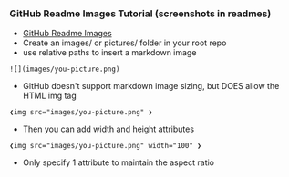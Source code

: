 ### GitHub Readme Images Tutorial (screenshots in readmes)
- [GitHub Readme Images](https://www.youtube.com/watch?v=hHbWF1Bvgf4)
- Create an images/ or pictures/ folder in your root repo
- use relative paths to insert a markdown image
```
![](images/you-picture.png)
```
- GitHub doesn't support markdown image sizing, but DOES allow the HTML img tag
```
❮img src="images/you-picture.png" ❯
```
- Then you can add width and height attributes
```
❮img src="images/you-picture.png" width="100" ❯
```
- Only specify 1 attribute to maintain the aspect ratio


